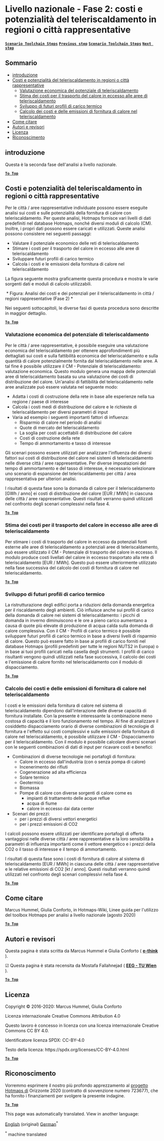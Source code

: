 <h1> <a class="anchor" id="national-level---step-2--costs-and-potentials-for-district-heating-in-representative-regions-or-cities" href="#national-level---step-2--costs-and-potentials-for-district-heating-in-representative-regions-or-cities"><i class="fa fa-link"></i></a> Livello nazionale - Fase 2: costi e potenzialità del teleriscaldamento in regioni o città rappresentative </h1><p> <a href="guide-national-level-comprehensive-assessment-eed#part-iii-analysis-of-the-economic-potential-for-efficiency-in-heating-and-cooling_different-steps"><strong><code>Scenario Toolchain Steps</code></strong></a> <a href="step-1-identification-of-different-representative-cases-for-district-heating"><strong><code>Previous step</code></strong></a> <a href="guide-national-level-comprehensive-assessment-eed#part-iii-analysis-of-the-economic-potential-for-efficiency-in-heating-and-cooling_different-steps"><strong><code>Scenario Toolchain Steps</code></strong></a> <a href="Step-3-Calculation-of-decentral-heat-supply"><strong><code>Next step</code></strong></a> <br/></p><h2> <a class="anchor" id="table-of-contents" href="#table-of-contents"><i class="fa fa-link"></i></a> Sommario </h2><ul><li> <a href="#introduction">introduzione</a> </li><li> <a href="#costs-and-potentials-for-district-heating-in-representative-regions-or-cities">Costi e potenzialità del teleriscaldamento in regioni o città rappresentative</a> <ul><li> <a href="#costs-and-potentials-for-district-heating-in-representative-regions-or-cities_economic-assessment-of-the-potential-for-district-heating">Valutazione economica del potenziale di teleriscaldamento</a> </li><li> <a href="#costs-and-potentials-for-district-heating-in-representative-regions-or-cities_estimation-of-costs-for-the-transport-of-excess-heat-to-district-heating-areas">Stima dei costi per il trasporto del calore in eccesso alle aree di teleriscaldamento</a> </li><li> <a href="#costs-and-potentials-for-district-heating-in-representative-regions-or-cities_development-of-future-heat-load-profiles">Sviluppo di futuri profili di carico termico</a> </li><li> <a href="#costs-and-potentials-for-district-heating-in-representative-regions-or-cities_calculation-of-costs-and-emissions-of-heat-supply-in-district-heating">Calcolo dei costi e delle emissioni di fornitura di calore nel teleriscaldamento</a> </li></ul></li><li> <a href="#how-to-cite">Come citare</a> </li><li> <a href="#authors-and-reviewers">Autori e revisori</a> </li><li> <a href="#license">Licenza</a> </li><li> <a href="#acknowledgement">Riconoscimento</a> </li></ul><h2> <a class="anchor" id="introduction" href="#introduction"><i class="fa fa-link"></i></a> introduzione </h2><p> Questa è la seconda fase dell&#39;analisi a livello nazionale. </p><p><ins> <code><strong><a href="#table-of-contents">To Top</a></strong></code> </ins> </p><h2> <a class="anchor" id="costs-and-potentials-for-district-heating-in-representative-regions-or-cities" href="#costs-and-potentials-for-district-heating-in-representative-regions-or-cities"><i class="fa fa-link"></i></a> Costi e potenzialità del teleriscaldamento in regioni o città rappresentative </h2><p> Per le città / aree rappresentative individuate possono essere eseguite analisi sui costi e sulle potenzialità della fornitura di calore con teleriscaldamento. Per queste analisi, Hotmaps fornisce vari livelli di dati predefiniti nel database Hotmaps, nonché diversi moduli di calcolo (CM). Inoltre, i propri dati possono essere caricati e utilizzati. Queste analisi possono consistere nei seguenti passaggi: </p><ul><li> Valutare il potenziale economico delle reti di teleriscaldamento </li><li> Stimare i costi per il trasporto del calore in eccesso alle aree di teleriscaldamento </li><li> Sviluppare futuri profili di carico termico </li><li> Calcola i costi e le emissioni della fornitura di calore nel teleriscaldamento </li></ul><p> La figura seguente mostra graficamente questa procedura e mostra le varie sorgenti dati e moduli di calcolo utilizzabili. </p><img alt="" src="../images/Hotmaps_ApproachNational_Step2.png"/> * Figura: Analisi dei costi e dei potenziali per il teleriscaldamento in città / regioni rappresentative (Fase 2) * <p> Nei seguenti sottocapitoli, le diverse fasi di questa procedura sono descritte in maggior dettaglio. </p><p><ins> <code><strong><a href="#table-of-contents">To Top</a></strong></code> </ins> </p><h3> <a class="anchor" id="economic-assessment-of-the-potential-for-district-heating" href="#economic-assessment-of-the-potential-for-district-heating"><i class="fa fa-link"></i></a> Valutazione economica del potenziale di teleriscaldamento </h3><p> Per le città / aree rappresentative, è possibile eseguire una valutazione economica del teleriscaldamento per ottenere approfondimenti più dettagliati sui costi e sulla fattibilità economica del teleriscaldamento e sulla quantità di calore potenzialmente fornita dal teleriscaldamento nelle aree. A tal fine è possibile utilizzare il CM - Potenziale di teleriscaldamento: valutazione economica. Questo modulo genera una mappa delle potenziali aree di teleriscaldamento basata su una valutazione dei costi di distribuzione del calore. Un&#39;analisi di fattibilità del teleriscaldamento nelle aree analizzate può essere valutata nel seguente modo: </p><ul><li> Adatta i costi di costruzione della rete in base alle esperienze nella tua regione / paese di interesse </li><li> Calcola i costi medi di distribuzione del calore e le richieste di teleriscaldamento per diversi parametri di input </li><li> Varia ad esempio i seguenti importanti fattori di influenza: <ul><li> Risparmio di calore nel periodo di analisi </li><li> Quote di mercato del teleriscaldamento </li><li> La soglia per costi accettabili di distribuzione del calore </li><li> Costi di costruzione della rete </li><li> Tempo di ammortamento e tasso di interesse </li></ul></li></ul><p> Gli scenari possono essere utilizzati per analizzare l&#39;influenza dei diversi fattori sui costi di distribuzione del calore nei sistemi di teleriscaldamento nelle diverse città / aree rappresentative. Per diverse impostazioni del tempo di ammortamento e del tasso di interesse, è necessario selezionare uno scenario di espansione del teleriscaldamento per città / area rappresentativa per ulteriori analisi. </p><p> I risultati di questa fase sono la domanda di calore per il teleriscaldamento [GWh / anno] ei costi di distribuzione del calore [EUR / MWh] in ciascuna delle città / aree rappresentative. Questi risultati verranno quindi utilizzati nel confronto degli scenari complessivi nella fase 4. </p><p><ins> <code><strong><a href="#table-of-contents">To Top</a></strong></code> </ins> </p><h3> <a class="anchor" id="estimation-of-costs-for-the-transport-of-excess-heat-to-district-heating-areas" href="#estimation-of-costs-for-the-transport-of-excess-heat-to-district-heating-areas"><i class="fa fa-link"></i></a> Stima dei costi per il trasporto del calore in eccesso alle aree di teleriscaldamento </h3><p> Per stimare i costi di trasporto del calore in eccesso da potenziali fonti esterne alle aree di teleriscaldamento a potenziali aree di teleriscaldamento, può essere utilizzato il CM - Potenziale di trasporto del calore in eccesso. Il modulo produce costi livellati del calore in eccesso trasportato alla rete di teleriscaldamento [EUR / MWh]. Questo può essere ulteriormente utilizzato nella fase successiva del calcolo dei costi di fornitura di calore nel teleriscaldamento. </p><p><ins> <code><strong><a href="#table-of-contents">To Top</a></strong></code> </ins> </p><h3> <a class="anchor" id="development-of-future-heat-load-profiles" href="#development-of-future-heat-load-profiles"><i class="fa fa-link"></i></a> Sviluppo di futuri profili di carico termico </h3><p> La ristrutturazione degli edifici porta a riduzioni della domanda energetica per il riscaldamento degli ambienti. Ciò influisce anche sui profili di carico della domanda di calore nei sistemi di teleriscaldamento: i picchi di domanda in inverno diminuiscono e le ore a pieno carico aumentano a causa di quote più elevate di produzione di acqua calda sulla domanda di calore complessiva. Con il CM - Profili di carico termico è possibile sviluppare futuri profili di carico termico in base a diversi livelli di risparmio di calore. Questo può essere fatto in base ai profili di carico forniti nel database Hotmaps (profili predefiniti per tutte le regioni NUTS2 in Europa) o in base ai tuoi profili caricati nella casella degli strumenti. I profili di carico risultanti vengono quindi utilizzati nella fase successiva, il calcolo dei costi e l&#39;emissione di calore fornito nel teleriscaldamento con il modulo di dispacciamento. </p><p><ins> <code><strong><a href="#table-of-contents">To Top</a></strong></code> </ins> </p><h3> <a class="anchor" id="calculation-of-costs-and-emissions-of-heat-supply-in-district-heating" href="#calculation-of-costs-and-emissions-of-heat-supply-in-district-heating"><i class="fa fa-link"></i></a> Calcolo dei costi e delle emissioni di fornitura di calore nel teleriscaldamento </h3><p> I costi e le emissioni della fornitura di calore nel sistema di teleriscaldamento dipendono dall&#39;interazione delle diverse capacità di fornitura installate. Con la presente è interessante la combinazione meno costosa di capacità e il loro funzionamento nel tempo. Al fine di analizzare il cosiddetto dispacciamento orario di diverse combinazioni di tecnologie di fornitura e l&#39;effetto sui costi complessivi e sulle emissioni della fornitura di calore nel teleriscaldamento, è possibile utilizzare il CM - Dispacciamento per il teleriscaldamento. Con il modulo è possibile calcolare diversi scenari con le seguenti combinazioni di dati di input per ricavare costi e benefici: </p><ul><li> Combinazioni di diverse tecnologie nei portafogli di fornitura: <ul><li> Calore in eccesso dall&#39;industria (con o senza pompa di calore) </li><li> Incenerimento dei rifiuti </li><li> Cogenerazione ad alta efficienza </li><li> Solare termico </li><li> Geotermico </li><li> Biomassa </li><li> Pompe di calore con diverse sorgenti di calore come es <ul><li> impianti di trattamento delle acque reflue </li><li> acqua di fiume </li><li> calore in eccesso dai data center </li></ul></li></ul></li><li> Scenari dei prezzi: <ul><li> per i prezzi di diversi vettori energetici </li><li> per i prezzi emissioni di CO2 </li></ul></li></ul><p> I calcoli possono essere utilizzati per identificare portafogli di offerta vantaggiosi nelle diverse città / aree rappresentative e la loro sensibilità a parametri di influenza importanti come il vettore energetico e i prezzi della CO2 o il tasso di interesse e il tempo di ammortamento. </p><p> I risultati di questa fase sono i costi di fornitura di calore al sistema di teleriscaldamento [EUR / MWh] in ciascuna delle città / aree rappresentative e le relative emissioni di CO2 [kt / anno]. Questi risultati verranno quindi utilizzati nel confronto degli scenari complessivi nella fase 4. </p><p><ins> <code><strong><a href="#table-of-contents">To Top</a></strong></code> </ins> </p><h2> <a class="anchor" id="how-to-cite" href="#how-to-cite"><i class="fa fa-link"></i></a> Come citare </h2><p> Marcus Hummel, Giulia Conforto, in Hotmaps-Wiki, Linee guida per l&#39;utilizzo del toolbox Hotmaps per analisi a livello nazionale (agosto 2020) </p><p><ins> <code><strong><a href="#table-of-contents">To Top</a></strong></code> </ins> </p><h2> <a class="anchor" id="authors-and-reviewers" href="#authors-and-reviewers"><i class="fa fa-link"></i></a> Autori e revisori </h2><p> Questa pagina è stata scritta da Marcus Hummel e Giulia Conforto ( <strong><a href="https://e-think.ac.at">e-think</a></strong> ). </p><p> ☑ Questa pagina è stata recensita da Mostafa Fallahnejad ( <strong><a href="https://eeg.tuwien.ac.at/">EEG - TU Wien</a></strong> ). </p><p> <a href="#table-of-contents"><strong><code>To Top</code></strong></a> </p> <h2> <a class="anchor" id="license" href="#license"><i class="fa fa-link"></i></a> Licenza </h2><p> Copyright © 2016-2020: Marcus Hummel, Giulia Conforto </p><p> Licenza internazionale Creative Commons Attribution 4.0 </p><p> Questo lavoro è concesso in licenza con una licenza internazionale Creative Commons CC BY 4.0. </p><p> Identificatore licenza SPDX: CC-BY-4.0 </p><p> Testo della licenza: https://spdx.org/licenses/CC-BY-4.0.html </p><p><ins> <code><strong><a href="#table-of-contents">To Top</a></strong></code> </ins> </p><h2> <a class="anchor" id="acknowledgement" href="#acknowledgement"><i class="fa fa-link"></i></a> Riconoscimento </h2><p> Vorremmo esprimere il nostro più profondo apprezzamento al <a href="https://www.hotmaps-project.eu">progetto Hotmaps di</a> Orizzonte 2020 (contratto di sovvenzione numero 723677), che ha fornito i finanziamenti per svolgere la presente indagine. </p><p><ins> <code><strong><a href="#table-of-contents">To Top</a></strong></code> </ins> </p>


<!--- THIS IS A SUPER UNIQUE IDENTIFIER -->

This page was automatically translated. View in another language:

[English](../en/Step-2-Costs-and-potentials-for-district-heating-in-representative-regions-or-cities) (original) [German](../de/Step-2-Costs-and-potentials-for-district-heating-in-representative-regions-or-cities)<sup>\*</sup>  

<sup>\*</sup> machine translated
